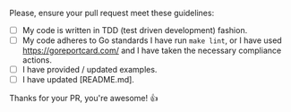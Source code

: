 Please, ensure your pull request meet these guidelines:

- [ ] My code is written in TDD (test driven development) fashion.
- [ ] My code adheres to Go standards
      I have run `make lint`,
      or I have used https://goreportcard.com/
      and I have taken the necessary compliance actions.
- [ ] I have provided / updated examples.
- [ ] I have updated [README.md].

Thanks for your PR, you're awesome! :+1:
